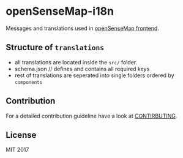 # openSenseMap-i18n

Messages and translations used in [openSenseMap frontend](https://github.com/sensebox/openSenseMap).

## Structure of `translations`

- all translations are located inside the `src/` folder.
- schema.json // defines and contains all required keys
- rest of translations are seperated into single folders ordered by `components`

## Contribution

For a detailed contribution guideline have a look at [CONTIRBUTING](.github/CONTRIBUTING.md).

## License

MIT 2017
